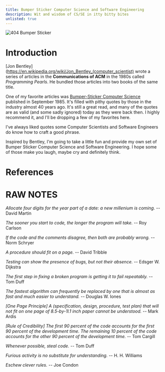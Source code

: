 ```yaml
---
title: Bumper Sticker Computer Science and Software Engineering
description: Wit and wisdom of CS/SE in itty bitty bites
unlisted: true
---
```


![404 Bumper Sticker](http://farm4.static.flickr.com/3020/3001989571_df57e6cd19_o.jpg "Image Source: https://www.pingdom.com/blog/a-gallery-of-extremely-geeky-bumper-stickers/")

# Introduction
[Jon Bentley](https://en.wikipedia.org/wiki/Jon_Bentley_(computer_scientist) wrote a series of articles in the **Communications of ACM** in the 1980s called _Programming Pearls_. He bundled those articles into two books of the same title.

One of my favorite articles was [Bumper-Sticker Computer Science](https://moss.cs.iit.edu/cs100/Bentley_BumperSticker.pdf) published in September 1985. It's filled with pithy quotes by those in the industry almost 40 years ago. It's still a great read, and many of the quotes are as valid (and some sadly ignored) today as they were back then. I highly recommend it, and I'll be dropping a few of my favorites here.

I've always liked quotes some Computer Scientists and Software Engineers do know how to craft a good phrase.

Inspired by Bentley, I'm going to take a little fun and provide my own set of Bumper Sticker Computer Science and Software Engineering. I hope some of those make you laugh, maybe cry and definitely think.

# References

# RAW NOTES

_Allocate four digits for the year part of a date: a new millenium is coming._ -- David Martin

_The sooner you start to code, the longer the program will take._ -- Roy Carlson

_If the code and the comments disagree, then both are probably wrong._ -- Norm Schryer

_A procedure should fit on a page._ -- David Tribble

_Testing can show the presence of bugs, but not their absence._ -- Edsger W. Dijkstra 

_The first step in fixing a broken program is getting it to fail repeatably._ -- Tom Duff

_The fastest algorithm can frequently be replaced by one that is almost as fast and much easier to understand._ -- Douglas W. Iones 

_[One Page Principle] A (specification, design, procedure, test plan) that will not fit on one page of 8.5-by-1l.1 inch paper cannot be understood._ -- Mark Ardis 

_[Rule of Credibility] The first 90 percent of the code accounts for the first 90 percent of the development time. The remaining 10 percent of the code accounts
for the other 90 percent of the development time._ -- Tom Cargill 

_Whenever possible, steal code._ -- Tom Duff

_Furious activity is no substitute for understanding._ -- H. H. Williams 

_Eschew clever rules._ -- Joe Condon 
